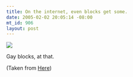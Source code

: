 ```yaml
--- 
title: On the internet, even blocks get some.
date: 2005-02-02 20:05:14 -08:00
mt_id: 906
layout: post
---
```

<IMG SRC='http://www.numberporn.com/images/blog/tetris.jpg'>

Gay blocks, at that.

(Taken from <A HREF='http://www.deviantart.com/view/3249838/'>Here</A>)
